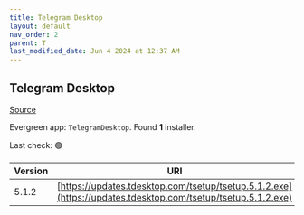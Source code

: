 ```yaml
---
title: Telegram Desktop
layout: default
nav_order: 2
parent: T
last_modified_date: Jun 4 2024 at 12:37 AM
---
```


## Telegram Desktop

[Source](https://desktop.telegram.org/)

Evergreen app: `TelegramDesktop`. Found **1** installer.

Last check: 🟢

| Version | URI                                                                                                          |
| ------- | ------------------------------------------------------------------------------------------------------------ |
| 5.1.2   | [https://updates.tdesktop.com/tsetup/tsetup.5.1.2.exe](https://updates.tdesktop.com/tsetup/tsetup.5.1.2.exe) |
